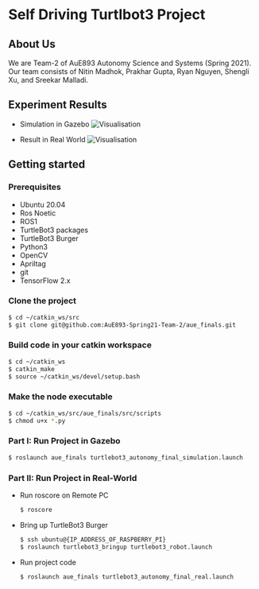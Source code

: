# Self Driving Turtlbot3 Project

## About Us

We are Team-2 of AuE893 Autonomy Science and Systems (Spring 2021). Our team consists of Nitin Madhok, Prakhar Gupta, Ryan Nguyen, Shengli Xu, and Sreekar Malladi.

## Experiment Results

- Simulation in Gazebo
  ![Visualisation](./gifs/final_project_gazebo.gif)

- Result in Real World
  ![Visualisation](./gifs/final_project_real-world.gif)

## Getting started

### Prerequisites

- Ubuntu 20.04
- Ros Noetic
- ROS1
- TurtleBot3 packages
- TurtleBot3 Burger
- Python3
- OpenCV
- Apriltag
- git
- TensorFlow 2.x

### Clone the project

```bash
$ cd ~/catkin_ws/src
$ git clone git@github.com:AuE893-Spring21-Team-2/aue_finals.git
```

### Build code in your catkin workspace

```bash
$ cd ~/catkin_ws
$ catkin_make
$ source ~/catkin_ws/devel/setup.bash
```

### Make the node executable

```bash
$ cd ~/catkin_ws/src/aue_finals/src/scripts
$ chmod u+x *.py
```

### Part I: Run Project in Gazebo

```bash
$ roslaunch aue_finals turtlebot3_autonomy_final_simulation.launch
```

### Part II: Run Project in Real-World

- Run roscore on Remote PC

  ```bash
  $ roscore
  ```

- Bring up TurtleBot3 Burger

  ```bash
  $ ssh ubuntu@{IP_ADDRESS_OF_RASPBERRY_PI}
  $ roslaunch turtlebot3_bringup turtlebot3_robot.launch
  ```

- Run project code
  ```bash
  $ roslaunch aue_finals turtlebot3_autonomy_final_real.launch
  ```
